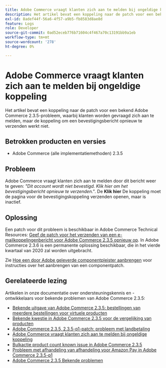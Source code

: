 ```yaml
---
title: Adobe Commerce vraagt klanten zich aan te melden bij ongeldige koppeling
description: Het artikel bevat een koppeling naar de patch voor een bekend Adobe Commerce 2.3.5-probleem, waarbij klanten worden gevraagd zich aan te melden, maar de koppeling om een bevestigingsbericht opnieuw te verzenden werkt niet.
exl-id: 8adef44f-56a6-4f57-a9b5-fb8583d8ae8d
feature: Logs
role: Developer
source-git-commit: 0ad52eceb776b71604c4f467a70c13191bb9a1eb
workflow-type: tm+mt
source-wordcount: '278'
ht-degree: 0%

---
```


# Adobe Commerce vraagt klanten zich aan te melden bij ongeldige koppeling

Het artikel bevat een koppeling naar de patch voor een bekend Adobe Commerce 2.3.5-probleem, waarbij klanten worden gevraagd zich aan te melden, maar de koppeling om een bevestigingsbericht opnieuw te verzenden werkt niet.

## Betrokken producten en versies

* Adobe Commerce (alle implementatiemethoden) 2.3.5

## Probleem

Adobe Commerce vraagt klanten zich aan te melden door dit bericht weer te geven: *&quot;Dit account wordt niet bevestigd. Klik hier om het bevestigingsbericht opnieuw te verzenden.&quot;*. De **Klik hier** De koppeling moet de pagina voor de bevestigingskoppeling verzenden openen, maar is inactief.

## Oplossing

Een patch voor dit probleem is beschikbaar in Adobe Commerce Technical Resources: [Geef de patch voor het verzenden van een e-mailkoppelingenbericht voor Adobe Commerce 2.3.5 opnieuw op](https://magento.com/tech-resources/download?_ga=2.193540264.409362045.1590506265-807369446.1578680711#download2368). In Adobe Commerce 2.3.6 is een permanente oplossing beschikbaar, die in het vierde kwartaal van 2020 zal worden uitgebracht.

Zie [Hoe een door Adobe geleverde componentpleister aanbrengen](/help/how-to/general/how-to-apply-a-composer-patch-provided-by-magento.md) voor instructies over het aanbrengen van een componentpatch.

## Gerelateerde lezing

Artikelen in onze documentatie over ondersteuningskennis en -ontwikkelaars voor bekende problemen van Adobe Commerce 2.3.5:

* [Bekende uitgave van Adobe Commerce 2.3.5: bestellingen van meerdere bestellingen voor virtuele producten](/help/troubleshooting/miscellaneous/magento-2-3-5-known-issue-virtual-product-multi-ship-orders.md)
* [Bekende kwestie in Adobe Commerce 2.3.5 voor de vergelijking van producten](/help/troubleshooting/storefront/product-comparison-known-issue-in-magento-2-3-5.md)
* [Adobe Commerce 2.3.5, 2.3.5-p1-patch: probleem met landbetaling](/help/troubleshooting/known-issues-patches-attached/magento-2-3-5-2-3-5-p1-patch-country-payment-issue.md)
* [Adobe Commerce vraagt klanten zich aan te melden bij ongeldige koppeling](/help/troubleshooting/known-issues-patches-attached/magento-prompts-customers-log-in-invalid-link.md)
* [Bulkactie product count known issue in Adobe Commerce 2.3.5](/help/troubleshooting/miscellaneous/bulk-action-product-count-known-issue-in-magento-2-3-5.md)
* [Probleem met afhandeling van afhandeling voor Amazon Pay in Adobe Commerce 2.3.5-p1](/help/troubleshooting/payments/patch-for-amazon-pay-checkout-issue-in-magento-2-3-5-p1.md)
* [Adobe Commerce 2.3.5 Bekende problemen](https://devdocs.magento.com/guides/v2.3/release-notes/release-notes-2-3-5-commerce.html#known-issues)
